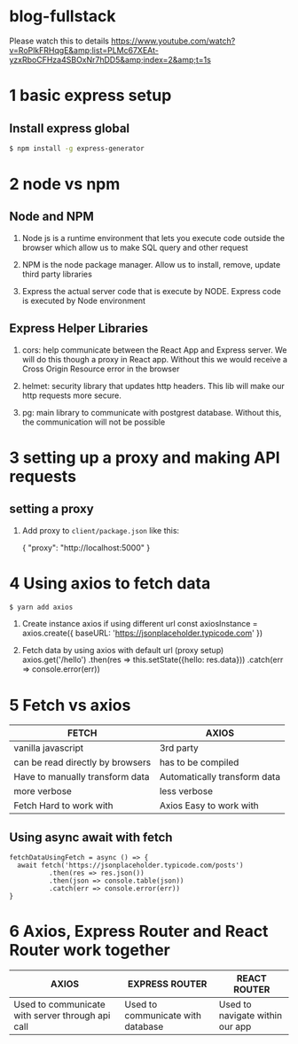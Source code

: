 # blog-fullstack
Please watch this to details
https://www.youtube.com/watch?v=RoPlkFRHqgE&amp;list=PLMc67XEAt-yzxRboCFHza4SBOxNr7hDD5&amp;index=2&amp;t=1s

# 1 basic express setup
## Install express global
```sh
$ npm install -g express-generator
```
# 2 node vs npm
## Node and NPM
1. Node js
is a runtime environment that lets you execute code outside the browser which allow us to make SQL query and other request

2. NPM
is the node package manager. Allow us to install, remove, update third party libraries

3. Express
the actual server code that is execute by NODE. Express code is executed by Node environment

## Express Helper Libraries
1. cors: help communicate between the React App and Express server. We will do this though a proxy in React app. Without this we would receive a Cross Origin Resource error in the browser

2. helmet: security library that updates http headers. This lib will make our http requests more secure.

3. pg: main library to communicate with postgrest database. Without this, the communication will not be possible

# 3 setting up a proxy and making API requests
## setting a proxy
1. Add proxy to `client/package.json` like this:

    {
      "proxy": "http://localhost:5000"
    }

# 4 Using axios to fetch data

```sh
$ yarn add axios
```

1. Create instance axios if using different url
    const axiosInstance = axios.create({
      baseURL: 'https://jsonplaceholder.typicode.com'
    })

2. Fetch data by using axios with default url (proxy setup)
    axios.get('/hello')
      .then(res => this.setState({hello: res.data}))
      .catch(err => console.error(err))

# 5 Fetch vs axios
| FETCH | AXIOS |
| ------ | ------ |
| vanilla javascript | 3rd party |
| can be read directly by browsers | has to be compiled |
| Have to manually transform data | Automatically transform data |
| more verbose | less verbose |
| Fetch Hard to work with | Axios Easy to work with |

## Using async await with fetch
    fetchDataUsingFetch = async () => {
      await fetch('https://jsonplaceholder.typicode.com/posts')
              .then(res => res.json())
              .then(json => console.table(json))
              .catch(err => console.error(err))
    }

# 6 Axios, Express Router and React Router work together
| AXIOS | EXPRESS ROUTER | REACT ROUTER |
| ------ | ------ | ------ |
| Used to communicate with server through api call | Used to communicate with database | Used to navigate within our app |